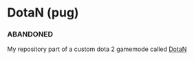 # DotaN (pug)
### ABANDONED
My repository part of a custom dota 2 gamemode called [DotaN]([https://pages.github.com/](https://steamcommunity.com/sharedfiles/filedetails/?id=3005976802&searchtext=)https://steamcommunity.com/sharedfiles/filedetails/?id=3005976802&searchtext=)
